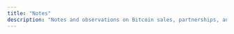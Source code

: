 ```yaml
---
title: "Notes"
description: "Notes and observations on Bitcoin sales, partnerships, and go-to-market strategy - building in public."
---
```

